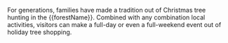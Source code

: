 For generations, families have made a tradition out of Christmas tree hunting in the {{forestName}}. Combined with any combination local activities, visitors can make a full-day or even a full-weekend event out of holiday tree shopping.